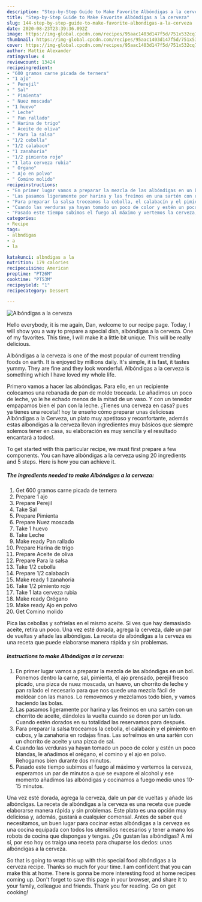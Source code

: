 ```yaml
---
description: "Step-by-Step Guide to Make Favorite Albóndigas a la cerveza"
title: "Step-by-Step Guide to Make Favorite Albóndigas a la cerveza"
slug: 144-step-by-step-guide-to-make-favorite-albondigas-a-la-cerveza
date: 2020-08-23T23:39:36.092Z
image: https://img-global.cpcdn.com/recipes/95aac1403d147f5d/751x532cq70/albondigas-a-la-cerveza-foto-principal.jpg
thumbnail: https://img-global.cpcdn.com/recipes/95aac1403d147f5d/751x532cq70/albondigas-a-la-cerveza-foto-principal.jpg
cover: https://img-global.cpcdn.com/recipes/95aac1403d147f5d/751x532cq70/albondigas-a-la-cerveza-foto-principal.jpg
author: Mattie Alexander
ratingvalue: 4
reviewcount: 13424
recipeingredient:
- "600 gramos carne picada de ternera"
- "1 ajo"
- " Perejil"
- " Sal"
- " Pimienta"
- " Nuez moscada"
- "1 huevo"
- " Leche"
- " Pan rallado"
- " Harina de trigo"
- " Aceite de oliva"
- " Para la salsa"
- "1/2 cebolla"
- "1/2 calabacn"
- "1 zanahoria"
- "1/2 pimiento rojo"
- "1 lata cerveza rubia"
- " Organo"
- " Ajo en polvo"
- " Comino molido"
recipeinstructions:
- "En primer lugar vamos a preparar la mezcla de las albóndigas en un bol. Ponemos dentro la carne, sal, pimienta, el ajo prensado, perejil fresco picado, una pizca de nuez moscada, un huevo, un chorrito de leche y pan rallado el necesario para que nos quede una mezcla fácil de moldear con las manos. Lo removemos y mezclamos todo bien, y vamos haciendo las bolas."
- "Las pasamos ligeramente por harina y las freímos en una sartén con un chorrito de aceite, dándoles la vuelta cuando se doren por un lado. Cuando estén dorados en su totalidad las reservamos para después."
- "Para preparar la salsa troceamos la cebolla, el calabacín y el pimiento en cubos, y la zanahoria en rodajas finas. Las sofreímos en una sartén con un chorrito de aceite y una pizca de sal."
- "Cuando las verduras ya hayan tomado un poco de color y estén un poco blandas, le añadimos el orégano, el comino y el ajo en polvo. Rehogamos bien durante dos minutos."
- "Pasado este tiempo subimos el fuego al máximo y vertemos la cerveza, esperamos un par de minutos a que se evapore el alcohol y ese momento añadimos las albóndigas y cocinamos a fuego medio unos 10-15 minutos."
categories:
- Recipe
tags:
- albndigas
- a
- la

katakunci: albndigas a la 
nutrition: 179 calories
recipecuisine: American
preptime: "PT26M"
cooktime: "PT53M"
recipeyield: "1"
recipecategory: Dessert

---
```



![Albóndigas a la cerveza](https://img-global.cpcdn.com/recipes/95aac1403d147f5d/751x532cq70/albondigas-a-la-cerveza-foto-principal.jpg)

Hello everybody, it is me again, Dan, welcome to our recipe page. Today, I will show you a way to prepare a special dish, albóndigas a la cerveza. One of my favorites. This time, I will make it a little bit unique. This will be really delicious.

Albóndigas a la cerveza is one of the most popular of current trending foods on earth. It is enjoyed by millions daily. It's simple, it is fast, it tastes yummy. They are fine and they look wonderful. Albóndigas a la cerveza is something which I have loved my whole life.

Primero vamos a hacer las albóndigas. Para ello, en un recipiente colocamos una rebanada de pan de molde troceada. Le añadimos un poco de leche, yo le he echado menos de la mitad de un vaso. Y con un tenedor empapamos bien el pan con la leche. ¿Tienes una cerveza en casa? pues ya tienes una receta!! hoy te enseño cómo preparar unas deliciosas Albóndigas a la Cerveza, un plato muy apetitoso y reconfortante, además estas albondigas a la cerveza llevan ingredientes muy básicos que siempre solemos tener en casa, su elaboración es muy sencilla y el resultado encantará a todos!.


To get started with this particular recipe, we must first prepare a few components. You can have albóndigas a la cerveza using 20 ingredients and 5 steps. Here is how you can achieve it.

<!--inarticleads1-->

##### The ingredients needed to make Albóndigas a la cerveza:

1. Get 600 gramos carne picada de ternera
1. Prepare 1 ajo
1. Prepare  Perejil
1. Take  Sal
1. Prepare  Pimienta
1. Prepare  Nuez moscada
1. Take 1 huevo
1. Take  Leche
1. Make ready  Pan rallado
1. Prepare  Harina de trigo
1. Prepare  Aceite de oliva
1. Prepare  Para la salsa
1. Take 1/2 cebolla
1. Prepare 1/2 calabacín
1. Make ready 1 zanahoria
1. Take 1/2 pimiento rojo
1. Take 1 lata cerveza rubia
1. Make ready  Orégano
1. Make ready  Ajo en polvo
1. Get  Comino molido


Pica las cebollas y sofríelas en el mismo aceite. Si ves que hay demasiado aceite, retira un poco. Una vez esté dorada, agrega la cerveza, dale un par de vueltas y añade las albóndigas. La receta de albóndigas a la cerveza es una receta que puede elaborarse manera rápida y sin problemas. 

<!--inarticleads2-->

##### Instructions to make Albóndigas a la cerveza:

1. En primer lugar vamos a preparar la mezcla de las albóndigas en un bol. Ponemos dentro la carne, sal, pimienta, el ajo prensado, perejil fresco picado, una pizca de nuez moscada, un huevo, un chorrito de leche y pan rallado el necesario para que nos quede una mezcla fácil de moldear con las manos. Lo removemos y mezclamos todo bien, y vamos haciendo las bolas.
1. Las pasamos ligeramente por harina y las freímos en una sartén con un chorrito de aceite, dándoles la vuelta cuando se doren por un lado. Cuando estén dorados en su totalidad las reservamos para después.
1. Para preparar la salsa troceamos la cebolla, el calabacín y el pimiento en cubos, y la zanahoria en rodajas finas. Las sofreímos en una sartén con un chorrito de aceite y una pizca de sal.
1. Cuando las verduras ya hayan tomado un poco de color y estén un poco blandas, le añadimos el orégano, el comino y el ajo en polvo. Rehogamos bien durante dos minutos.
1. Pasado este tiempo subimos el fuego al máximo y vertemos la cerveza, esperamos un par de minutos a que se evapore el alcohol y ese momento añadimos las albóndigas y cocinamos a fuego medio unos 10-15 minutos.


Una vez esté dorada, agrega la cerveza, dale un par de vueltas y añade las albóndigas. La receta de albóndigas a la cerveza es una receta que puede elaborarse manera rápida y sin problemas. Este plato es una opción muy deliciosa y, además, gustará a cualquier comensal. Antes de saber qué necesitamos, un buen lugar para cocinar estas albóndigas a la cerveza es una cocina equipada con todos los utensilios necesarios y tener a mano los robots de cocina que dispongas y tengas. ¿Os gustan las albóndigas? A mi sí, por eso hoy os traigo una receta para chuparse los dedos: unas albóndigas a la cerveza. 

So that is going to wrap this up with this special food albóndigas a la cerveza recipe. Thanks so much for your time. I am confident that you can make this at home. There is gonna be more interesting food at home recipes coming up. Don't forget to save this page in your browser, and share it to your family, colleague and friends. Thank you for reading. Go on get cooking!
